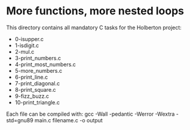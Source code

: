 # More functions, more nested loops

This directory contains all mandatory C tasks for the Holberton project:
- 0-isupper.c
- 1-isdigit.c
- 2-mul.c
- 3-print_numbers.c
- 4-print_most_numbers.c
- 5-more_numbers.c
- 6-print_line.c
- 7-print_diagonal.c
- 8-print_square.c
- 9-fizz_buzz.c
- 10-print_triangle.c

Each file can be compiled with:
gcc -Wall -pedantic -Werror -Wextra -std=gnu89 main.c filename.c -o output
